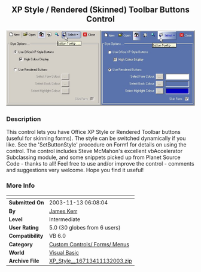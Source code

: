 ﻿<div align="center">

## XP Style / Rendered \(Skinned\) Toolbar Buttons Control

<img src="PIC20031113531447185.jpg">
</div>

### Description

This control lets you have Office XP Style or Rendered Toolbar buttons (useful for skinning forms). The style can be switched dynamically if you like. See the 'SetButtonStyle' procedure on Form1 for details on using the control. The control includes Steve McMahon's excellent vbAccelerator Subclassing module, and some snippets picked up from Planet Source Code - thanks to all! Feel free to use and/or improve the control - comments and suggestions very welcome. Hope you find it useful!
 
### More Info
 


<span>             |<span>
---                |---
**Submitted On**   |2003-11-13 06:08:04
**By**             |[James Kerr](https://github.com/Planet-Source-Code/PSCIndex/blob/master/ByAuthor/james-kerr.md)
**Level**          |Intermediate
**User Rating**    |5.0 (30 globes from 6 users)
**Compatibility**  |VB 6\.0
**Category**       |[Custom Controls/ Forms/  Menus](https://github.com/Planet-Source-Code/PSCIndex/blob/master/ByCategory/custom-controls-forms-menus__1-4.md)
**World**          |[Visual Basic](https://github.com/Planet-Source-Code/PSCIndex/blob/master/ByWorld/visual-basic.md)
**Archive File**   |[XP\_Style\_\_16713411132003\.zip](https://github.com/Planet-Source-Code/james-kerr-xp-style-rendered-skinned-toolbar-buttons-control__1-49869/archive/master.zip)








